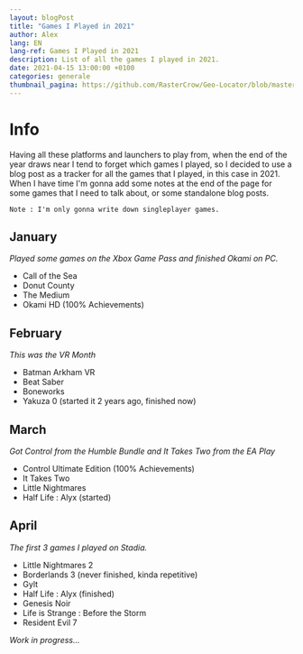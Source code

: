 ```yaml
---
layout: blogPost
title: "Games I Played in 2021"
author: Alex
lang: EN
lang-ref: Games I Played in 2021
description: List of all the games I played in 2021.
date: 2021-04-15 13:00:00 +0100
categories: generale
thumbnail_pagina: https://github.com/RasterCrow/Geo-Locator/blob/master/GithubAssets/image1.jpg?raw=true
---
```


# Info

Having all these platforms and launchers to play from, when the end of the year draws near I tend to forget which games I played, so I decided to use a blog post as a tracker for all the games that I played, in this case in 2021.
When I have time I'm gonna add some notes at the end of the page for some games that I need to talk about, or some standalone blog posts.

`Note : I'm only gonna write down singleplayer games.`

## January

_Played some games on the Xbox Game Pass and finished Okami on PC._

- Call of the Sea
- Donut County
- The Medium
- Okami HD (100% Achievements)

## February

_This was the VR Month_

- Batman Arkham VR
- Beat Saber
- Boneworks
- Yakuza 0 (started it 2 years ago, finished now)

## March

_Got Control from the Humble Bundle and It Takes Two from the EA Play_

- Control Ultimate Edition (100% Achievements)
- It Takes Two
- Little Nightmares
- Half Life : Alyx (started)

## April

_The first 3 games I played on Stadia._

- Little Nightmares 2
- Borderlands 3 (never finished, kinda repetitive)
- Gylt
- Half Life : Alyx (finished)
- Genesis Noir
- Life is Strange : Before the Storm
- Resident Evil 7

_Work in progress..._

